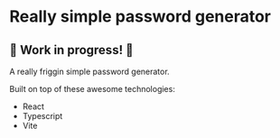 # Really simple password generator
## :construction: Work in progress! :construction:
A really friggin simple password generator.

Built on top of these awesome technologies:
- React
- Typescript
- Vite

